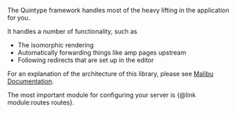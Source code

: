 The Quintype framework handles most of the heavy lifting in the application for you.

It handles a number of functionality, such as
* The isomorphic rendering
* Automatically forwarding things like amp pages upstream
* Following redirects that are set up in the editor

For an explanation of the architecture of this library, please see [Malibu Documentation](https://developers.quintype.com/malibu/isomorphic-rendering).

The most important module for configuring your server is {@link module:routes routes}.
